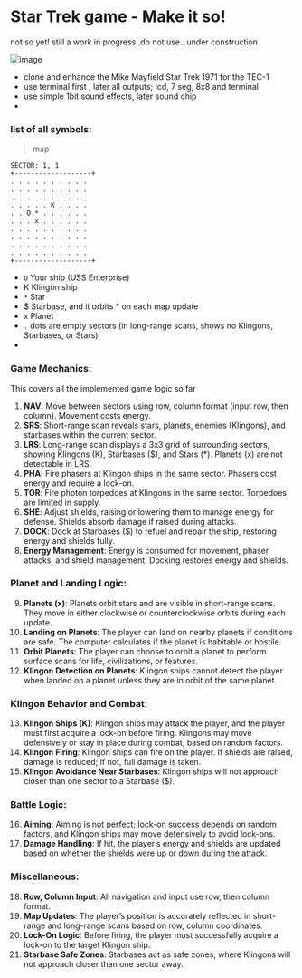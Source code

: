 

# Star Trek game - Make it so!

not so yet! still a work in progress..do not use...under construction



![image](https://github.com/user-attachments/assets/4a36ce61-d774-4ce3-bb17-0ea3bcf334d0)

- clone and enhance the Mike Mayfield Star Trek 1971 for the TEC-1
- use terminal first , later all outputs; lcd, 7 seg, 8x8 and terminal
- use simple 1bit sound effects, later sound chip
- 

### list of all symbols:
> map
```
SECTOR: 1, 1
+-------------------+
. . . . . . . . . .
. . . . . . . . . .
. . . . . . . . . .
. . . . . K . . . .
. . O * . . . . . .
. . . x . . . . . .
. . . . . . . . . .
. . . . . . . . . .
. . . . . . . . . .
. . . . . . . . . .
+-------------------+
```



- `O` Your ship (USS Enterprise)
- K Klingon ship
- `*` Star
- $ Starbase, and it orbits * on each map update
- x Planet
- `.` dots are empty sectors (in long-range scans, shows no Klingons, Starbases, or Stars)
-  


 

### Game Mechanics:
This covers all the implemented game logic so far

1. **NAV**: Move between sectors using row, column format (input row, then column). Movement costs energy.
2. **SRS**: Short-range scan reveals stars, planets, enemies (Klingons), and starbases within the current sector.
3. **LRS**: Long-range scan displays a 3x3 grid of surrounding sectors, showing Klingons (K), Starbases ($), and Stars (*). Planets (x) are not detectable in LRS.
4. **PHA**: Fire phasers at Klingon ships in the same sector. Phasers cost energy and require a lock-on.
5. **TOR**: Fire photon torpedoes at Klingons in the same sector. Torpedoes are limited in supply.
6. **SHE**: Adjust shields, raising or lowering them to manage energy for defense. Shields absorb damage if raised during attacks.
7. **DOCK**: Dock at Starbases ($) to refuel and repair the ship, restoring energy and shields fully.
8. **Energy Management**: Energy is consumed for movement, phaser attacks, and shield management. Docking restores energy and shields.

### Planet and Landing Logic:
9. **Planets (x)**: Planets orbit stars and are visible in short-range scans. They move in either clockwise or counterclockwise orbits during each update.
10. **Landing on Planets**: The player can land on nearby planets if conditions are safe. The computer calculates if the planet is habitable or hostile.
11. **Orbit Planets**: The player can choose to orbit a planet to perform surface scans for life, civilizations, or features.
12. **Klingon Detection on Planets**: Klingon ships cannot detect the player when landed on a planet unless they are in orbit of the same planet.

### Klingon Behavior and Combat:
13. **Klingon Ships (K)**: Klingon ships may attack the player, and the player must first acquire a lock-on before firing. Klingons may move defensively or stay in place during combat, based on random factors.
14. **Klingon Firing**: Klingon ships can fire on the player. If shields are raised, damage is reduced; if not, full damage is taken.
15. **Klingon Avoidance Near Starbases**: Klingon ships will not approach closer than one sector to a Starbase ($).

### Battle Logic:
16. **Aiming**: Aiming is not perfect; lock-on success depends on random factors, and Klingon ships may move defensively to avoid lock-ons.
17. **Damage Handling**: If hit, the player’s energy and shields are updated based on whether the shields were up or down during the attack.

### Miscellaneous:
18. **Row, Column Input**: All navigation and input use row, then column format.
19. **Map Updates**: The player’s position is accurately reflected in short-range and long-range scans based on row, column coordinates.
20. **Lock-On Logic**: Before firing, the player must successfully acquire a lock-on to the target Klingon ship.
21. **Starbase Safe Zones**: Starbases act as safe zones, where Klingons will not approach closer than one sector away.

 
 
